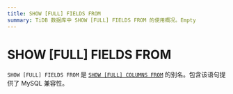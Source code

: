 ```yaml
---
title: SHOW [FULL] FIELDS FROM
summary: TiDB 数据库中 SHOW [FULL] FIELDS FROM 的使用概况。Empty
---
```


# SHOW [FULL] FIELDS FROM

`SHOW [FULL] FIELDS FROM` 是 [`SHOW [FULL] COLUMNS FROM`](/sql-statements/sql-statement-show-columns-from.md) 的别名。包含该语句提供了 MySQL 兼容性。
